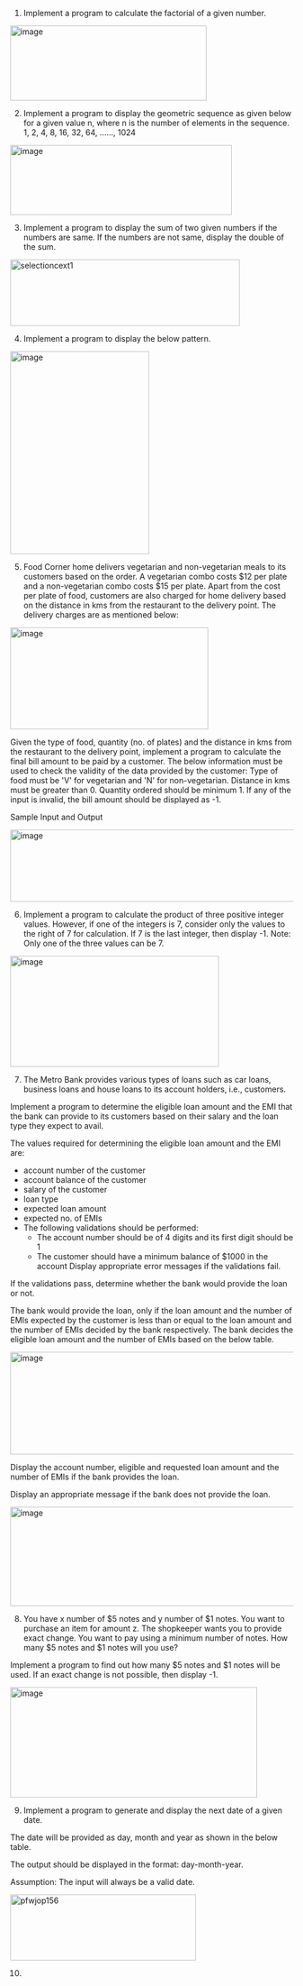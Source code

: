 1. Implement a program to calculate the factorial of a given number.
<img width="349" height="133" alt="image" src="https://github.com/user-attachments/assets/1d262a3f-0838-4932-975f-03b84a1f7b13" />

2. Implement a program to display the geometric sequence as given below for a given value n, where n is the number of elements in the sequence. 1, 2, 4, 8, 16, 32, 64, ......, 1024
<img width="394" height="124" alt="image" src="https://github.com/user-attachments/assets/ef84a34a-f2cf-42c1-aae1-fd27f52fcf35" />

3. Implement a program to display the sum of two given numbers if the numbers are same. If the numbers are not same, display the double of the sum.
<img width="408" height="118" alt="selectioncext1" src="https://github.com/user-attachments/assets/e3b08445-adcc-442b-9392-3356a2a2154f" />

4. Implement a program to display the below pattern.
<img width="247" height="360" alt="image" src="https://github.com/user-attachments/assets/998e41c9-c999-463b-aeb5-beccaefc8488" />

5. Food Corner home delivers vegetarian and non-vegetarian meals to its customers based on the order.
A vegetarian combo costs $12 per plate and a non-vegetarian combo costs $15 per plate. Apart from the cost per plate of food, customers are also charged for home delivery based on the distance in kms from the restaurant to the delivery point. The delivery charges are as mentioned below:
<img width="352" height="181" alt="image" src="https://github.com/user-attachments/assets/fa08b322-8d40-4751-a337-d32052d1ecb5" />

Given the type of food, quantity (no. of plates) and the distance in kms from the restaurant to the delivery point, implement a program to calculate the final bill amount to be paid by a customer.
The below information must be used to check the validity of the data provided by the customer: 
Type of food must be 'V' for vegetarian and 'N' for non-vegetarian.
Distance in kms must be greater than 0.
Quantity ordered should be minimum 1.
If any of the input is invalid, the bill amount should be displayed as -1.

Sample Input and Output

<img width="662" height="128" alt="image" src="https://github.com/user-attachments/assets/285138ca-769a-47b1-aa72-57f64a4184b0" />

6. Implement a program to calculate the product of three positive integer values. However, if one of the integers is 7, consider only the values to the right of 7 for calculation. If 7 is the last integer, then display -1.
Note: Only one of the three values can be 7.
<img width="371" height="197" alt="image" src="https://github.com/user-attachments/assets/d686722a-ee33-4a0a-90d0-75edc0a983b5" />

7. The Metro Bank provides various types of loans such as car loans, business loans and house loans to its account holders, i.e., customers.

Implement a program to determine the eligible loan amount and the EMI that the bank can provide to its customers based on their salary and the loan type they expect to avail.

The values required for determining the eligible loan amount and the EMI are:
  - account number of the customer
  - account balance of the customer
  - salary of the customer
  - loan type 
  - expected loan amount
  - expected no. of EMIs
- The following validations should be performed:
  - The account number should be of 4 digits and its first digit should be 1
  - The customer should have a minimum balance of $1000 in the account
Display appropriate error messages if the validations fail.

If the validations pass, determine whether the bank would provide the loan or not. 

The bank would provide the loan, only if the loan amount and the number of EMIs expected by the customer is less than or equal to the loan amount and the number of EMIs decided by the bank respectively. The bank decides the eligible loan amount and the number of EMIs based on the below table.

<img width="538" height="182" alt="image" src="https://github.com/user-attachments/assets/fd67b67a-8880-46bc-b371-c67cf32f16e6" />

Display the account number, eligible and requested loan amount and the number of EMIs if the bank provides the loan.

Display an appropriate message if the bank does not provide the loan.

<img width="529" height="176" alt="image" src="https://github.com/user-attachments/assets/9a98568b-b490-4cfb-9ea1-6ff47c4150fd" />

8. You have x number of $5 notes and y number of $1 notes. You want to purchase an item for amount z. The shopkeeper wants you to provide exact change. You want to pay using a minimum number of notes. How many $5 notes and $1 notes will you use?

Implement a program to find out how many $5 notes and $1 notes will be used. If an exact change is not possible, then display -1. 

<img width="439" height="196" alt="image" src="https://github.com/user-attachments/assets/9fe9ed24-1a11-44d9-b6da-989826327f86" />

9. Implement a program to generate and display the next date of a given date.

The date will be provided as day, month and year as shown in the below table.

The output should be displayed in the format: day-month-year.

Assumption: The input will always be a valid date.

<img width="330" height="117" alt="pfwjop156" src="https://github.com/user-attachments/assets/12de0262-d854-4d6c-a198-cbb6d280e263" />

10. 

